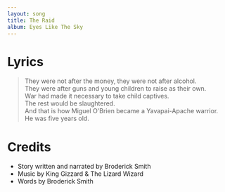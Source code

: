 ```yaml
---
layout: song
title: The Raid
album: Eyes Like The Sky
---
```


# Lyrics

> They were not after the money, they were not after alcohol.  
> They were after guns and young children to raise as their own.  
> War had made it necessary to take child captives.  
> The rest would be slaughtered.  
> And that is how Miguel O'Brien became a Yavapai-Apache warrior.  
> He was five years old.  

# Credits

* Story written and narrated by Broderick Smith
* Music by King Gizzard & The Lizard Wizard 
* Words by Broderick Smith 
